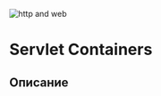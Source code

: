 ![http and web](https://cdn4.iconfinder.com/data/icons/aquablend-PNG/General/Location-HTTP.png)

# Servlet Containers

## Описание